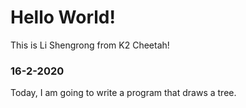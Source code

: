 # Hello World!
This is Li Shengrong from K2 Cheetah!

### 16-2-2020
Today, I am going to write a program that draws a tree.

